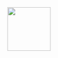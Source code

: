<div id="header" align="center">
  <img src="https://media.giphy.com/media/Jev4iU72S9RYc/giphy.gif" width="100"/>
</div>
